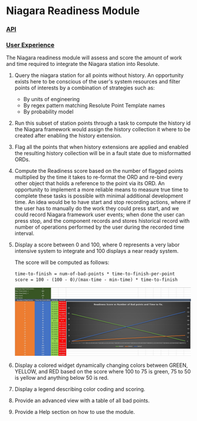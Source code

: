 # Niagara Readiness Module
### [API](API.md)
### [User Experience](User-story.md)
The Niagara readiness module will assess and score the amount of work and 
time required to integrate the Niagara station into Resolute.

1. Query the niagara station for all points without history. An opportunity exists here
   to be conscious of the user's system resources and filter points of interests by a
   combination of strategies such as:
    - By units of engineering
    - By regex pattern matching Resolute Point Template names
    - By probability model
2. Run this subset of station points through a task to compute the history id the 
   Niagara framework would assign the history collection it where to be created 
   after enabling the history extension.
3. Flag all the points that when history extensions are applied and enabled the 
   resulting history collection will be in a fault state due to misformatted ORDs.
4. Compute the Readiness score based on the number of flagged points multiplied by 
   the time it takes to re-format the ORD and re-bind every other object that holds
   a reference to the point via its ORD. An opportunity to implement a more reliable 
   means to measure true time to complete these tasks is possible with minimal additional 
   development time. An idea would be to have start and stop recording actions, 
   where if the user has to manually do the work they could press start, and we could 
   record Niagara framework user events; when done the user can press stop, and the 
   component records and stores historical record with number of operations performed by 
   the user during the recorded time interval.
5. Display a score between 0 and 100, where 0 represents a very labor intensive
   system to integrate and 100 displays a near ready system.
   
   The score will be computed as follows:
   ``` 
   time-to-finish = num-of-bad-points * time-to-finish-per-point    
   score = 100 - (100 - 0)/(max-time - min-time) * time-to-finish
   ```
   ![readiness-on-excel](imgs/n4-readiness-score.jpg)
6. Display a colored widget dynamically changing colors between GREEN, YELLOW, and RED
   based on the score where 100 to 75 is green, 75 to 50 is yellow and anything below
   50 is red.
7. Display a legend describing color coding and scoring.
8. Provide an advanced view with a table of all bad points.
9. Provide a Help section on how to use the module.
        